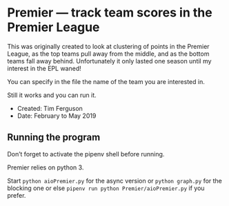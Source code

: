 # Premier — track team scores in the Premier League

This was originally created to look at clustering of points in the Premier League, as the top teams pull away from the middle, and as the bottom teams fall away behind. Unfortunately it only lasted one season until my interest in the EPL waned!

You can specify in the file the name of the team you are interested in.

Still it works and you can run it.

+  Created: Tim Ferguson
+  Date: February to May 2019

## Running the program

Don’t forget to activate the pipenv shell before running. 

Premier relies on python 3.

Start <code>python aioPremier.py</code> for the async version or <code>python graph.py</code> for the blocking one
or else ```pipenv run python Premier/aioPremier.py``` if you prefer. 

